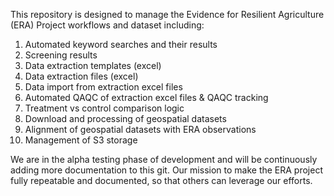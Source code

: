 This repository is designed to manage the Evidence for Resilient Agriculture (ERA) Project workflows and dataset including:
1) Automated keyword searches and their results
2) Screening results
3) Data extraction templates (excel)
4) Data extraction files (excel)
5) Data import from extraction excel files
6) Automated QAQC of extraction excel files & QAQC tracking
7) Treatment vs control comparison logic
8) Download and processing of geospatial datasets
9) Alignment of geospatial datasets with ERA observations
10) Management of S3 storage

We are in the alpha testing phase of development and will be continuously adding more documentation to this git.
Our mission to make the ERA project fully repeatable and documented, so that others can leverage our efforts.
